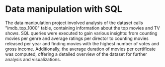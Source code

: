 # Data manipulation with SQL
 The data manipulation project involved analysis of the dataset calls "imdb_top_1000" table, containing information about the top movies and TV shows. SQL queries were executed to gain various insights: from counting movies per genre and average ratings per director to counting movies released per year and finding movies with the highest number of votes and gross income. Additionally, the average duration of movies per certificate was computed, offering a detailed overview of the dataset for further analysis and visualizations.
